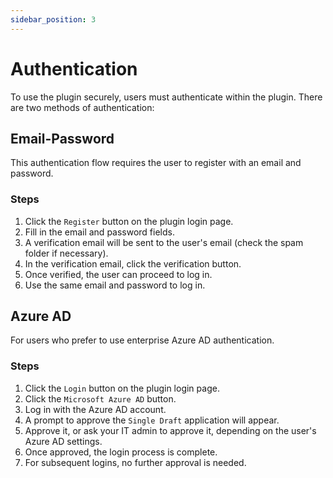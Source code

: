 ```yaml
---
sidebar_position: 3
---
```


# Authentication

To use the plugin securely, users must authenticate within the plugin.
There are two methods of authentication:

## Email-Password

This authentication flow requires the user to register with an email and password.

### Steps

1. Click the `Register` button on the plugin login page.
2. Fill in the email and password fields.
3. A verification email will be sent to the user's email (check the spam folder if necessary).
4. In the verification email, click the verification button.
5. Once verified, the user can proceed to log in.
6. Use the same email and password to log in.

## Azure AD

For users who prefer to use enterprise Azure AD authentication.

### Steps

1. Click the `Login` button on the plugin login page.
2. Click the `Microsoft Azure AD` button.
3. Log in with the Azure AD account.
4. A prompt to approve the `Single Draft` application will appear.
5. Approve it, or ask your IT admin to approve it, depending on the user's Azure AD settings.
6. Once approved, the login process is complete.
7. For subsequent logins, no further approval is needed.
